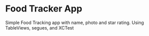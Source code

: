 # Food Tracker App

Simple Food Tracking app with name, photo and star rating.
Using TableViews, segues, and XCTest
